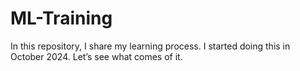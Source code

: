 # ML-Training
In this repository, I share my learning process. I started doing this in October 2024. Let’s see what comes of it.
